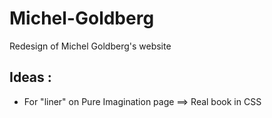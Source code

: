 # Michel-Goldberg
Redesign of Michel Goldberg's website


## Ideas : 
- For "liner" on Pure Imagination page ==> Real book in CSS 